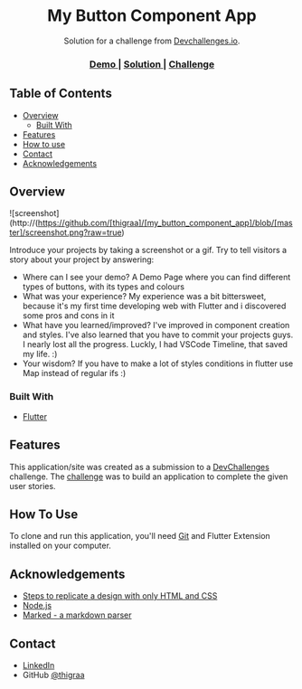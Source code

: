 <!-- Please update value in the {}  -->

<h1 align="center">My Button Component App</h1>

<div align="center">
   Solution for a challenge from  <a href="http://devchallenges.io" target="_blank">Devchallenges.io</a>.
</div>

<div align="center">
  <h3>
    <a href="https://https://my-button-component-app.web.app/#/">
      Demo
    </a>
    <span> | </span>
    <a href="https://{your-url-to-the-solution}">
      Solution
    </a>
    <span> | </span>
    <a href="https://devchallenges.io/challenges/ohgVTyJCbm5OZyTB2gNY">
      Challenge
    </a>
  </h3>
</div>

<!-- TABLE OF CONTENTS -->

## Table of Contents

- [Overview](#overview)
  - [Built With](#built-with)
- [Features](#features)
- [How to use](#how-to-use)
- [Contact](#contact)
- [Acknowledgements](#acknowledgements)

<!-- OVERVIEW -->

## Overview

![screenshot](http://(https://github.com/[thigraa]/[my_button_component_app]/blob/[master]/screenshot.png?raw=true)

Introduce your projects by taking a screenshot or a gif. Try to tell visitors a story about your project by answering:

- Where can I see your demo? A Demo Page where you can find different types of buttons, with its types and colours
- What was your experience? My experience was a bit bittersweet, because it's my first time developing web with Flutter and i discovered some pros and cons in it
- What have you learned/improved? I've improved in component creation and styles. I've also learned that you have to commit your projects guys. I nearly lost all the progress. Luckly, I had VSCode Timeline, that saved my life. :)
- Your wisdom? If you have to make a lot of styles conditions in flutter use Map instead of regular ifs :)

### Built With

<!-- This section should list any major frameworks that you built your project using. Here are a few examples.-->

- [Flutter](https://flutter.dev)

## Features

<!-- List the features of your application or follow the template. Don't share the figma file here :) -->

This application/site was created as a submission to a [DevChallenges](https://devchallenges.io/challenges) challenge. The [challenge](https://devchallenges.io/challenges/ohgVTyJCbm5OZyTB2gNY) was to build an application to complete the given user stories.

## How To Use

<!-- This is an example, please update according to your application -->

To clone and run this application, you'll need [Git](https://git-scm.com) and Flutter Extension installed on your computer.

## Acknowledgements

<!-- This section should list any articles or add-ons/plugins that helps you to complete the project. This is optional but it will help you in the future. For exmpale -->

- [Steps to replicate a design with only HTML and CSS](https://devchallenges-blogs.web.app/how-to-replicate-design/)
- [Node.js](https://nodejs.org/)
- [Marked - a markdown parser](https://github.com/chjj/marked)

## Contact

- [LinkedIn](https://www.linkedin.com/in/joanlechaguix/)
- GitHub [@thigraa](https://{github.com/thigraa})
